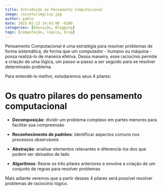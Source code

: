 ```yaml
---
title: Introdução ao Pensamento Computacional
image: /assets/img/icp.jpg
author: pablo
date: 2025-02-23 14:43:00 -0300
categories: [Educação, Blogging]
tags: [computação, lógica, blog]
---
```


Pensamento Computacional é uma estratégia para resolver problemas de forma sistemática, de forma que um computador - humano ou máquina - possa realizá-lo de maneira efetiva. Dessa maneira, esse raciocínio permite a criação de uma lógica, um passo-a-passo a ser seguido para se resolver determinado problema.

Para entendê-lo melhor, estudaremos seus 4 pilares:

# Os quatro pilares do pensamento computacional 

* **Decomposição**: dividir um problema complexo em partes menores para facilitar sua compreensão

* **Reconhecimento de padrões**: identificar aspectos comuns nos processos observáveis

* **Abstração**: analisar elementos relevantes e diferenciá-los dos que podem ser deixados de lado

* **Algoritmos**: Reúne os três pilares anteriores e envolve a criação de um conjunto de regras para resolver problemas

Mais adiante veremos que a partir desses 4 pilares será possível resolver problemas de raciocínio lógico.



